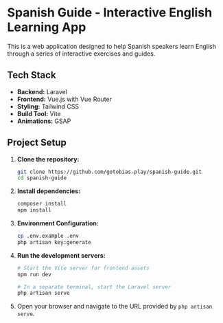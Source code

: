 # Spanish Guide - Interactive English Learning App

This is a web application designed to help Spanish speakers learn English through a series of interactive exercises and guides.

## Tech Stack

*   **Backend:** Laravel
*   **Frontend:** Vue.js with Vue Router
*   **Styling:** Tailwind CSS
*   **Build Tool:** Vite
*   **Animations:** GSAP

## Project Setup

1.  **Clone the repository:**
    ```bash
    git clone https://github.com/gotobias-play/spanish-guide.git
    cd spanish-guide
    ```

2.  **Install dependencies:**
    ```bash
    composer install
    npm install
    ```

3.  **Environment Configuration:**
    ```bash
    cp .env.example .env
    php artisan key:generate
    ```

4.  **Run the development servers:**
    ```bash
    # Start the Vite server for frontend assets
    npm run dev

    # In a separate terminal, start the Laravel server
    php artisan serve
    ```

5.  Open your browser and navigate to the URL provided by `php artisan serve`.